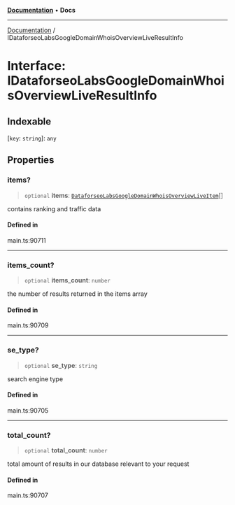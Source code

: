 [**Documentation**](../README.md) • **Docs**

***

[Documentation](../globals.md) / IDataforseoLabsGoogleDomainWhoisOverviewLiveResultInfo

# Interface: IDataforseoLabsGoogleDomainWhoisOverviewLiveResultInfo

## Indexable

 \[`key`: `string`\]: `any`

## Properties

### items?

> `optional` **items**: [`DataforseoLabsGoogleDomainWhoisOverviewLiveItem`](../classes/DataforseoLabsGoogleDomainWhoisOverviewLiveItem.md)[]

contains ranking and traffic data

#### Defined in

main.ts:90711

***

### items\_count?

> `optional` **items\_count**: `number`

the number of results returned in the items array

#### Defined in

main.ts:90709

***

### se\_type?

> `optional` **se\_type**: `string`

search engine type

#### Defined in

main.ts:90705

***

### total\_count?

> `optional` **total\_count**: `number`

total amount of results in our database relevant to your request

#### Defined in

main.ts:90707
